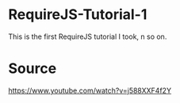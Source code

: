 # RequireJS-Tutorial-1
This is the first RequireJS tutorial I took, n so on. 

# Source
https://www.youtube.com/watch?v=j588XXF4f2Y
